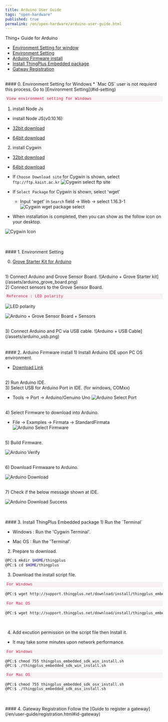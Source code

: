 ```yaml
---
title: Arduino User Guide
tags: "open-hardware"
published: true
permalink: /en/open-hardware/arduino-user-guide.html
---
```


Thing+ Guide for Arduino<br/>
<div id='win-setting'></div>

* [Environment Setting for window](#win-setting)
* [Environment Setting](#id-setting)
* [Arduino Firmware install](#id-firmware)
* [Install ThingPlus Embedded package](#id-package)
* [Gatway Registration](#id-register)


<br/>
#### 0. Environment Setting for Windows 
* `Mac OS` user is not requierd this process. Go to [Environment Setting](#id-setting)

<p class="dwExpand" style="color:#c7254e; background-color:#f9f2f4; border-radius:4px; padding: 2px 4px; font-size: 90%; font-family: Menlo,Monaco,Consolas,Courier New,monospace;"> View environment setting for Windows</p>


1) install Node Js
- install Node JS(v0.10.16)

- <a href="https://nodejs.org/dist/v0.10.16/node-v0.10.16-x86.msi" target="_blank"> 32bit download</a>
- <a href="https://nodejs.org/dist/v0.10.16/x64/node-v0.10.16-x64.msi" target="_blank"> 64bit download</a>

2) install Cygwin 

- <a href="https://cygwin.com/setup-x86.exe" target="_blank"> 32bit download</a>
- <a href="https://cygwin.com/setup-x86_64.exe" target="_blank"> 64bit download</a>

- If `Choose Download site` for Cygwin is shown, select `ftp://ftp.kaist.ac.kr`
![Cygwin select ftp site](/assets/cygwin_site_select.png)

- If `Select Package` for Cygwin is shown, select 'wget'

  - Input 'wget' in `Search` field -> Web -> select 1.16.3-1 
![Cygwin wget package select](/assets/cygwin_wget.png)


- When installation is completed, then you can show as the follow icon on your desktop.

![Cygwin Icon](/assets/cygwin_icon.png)

<p class="dwExpand2"></p>


<div id='id-setting'></div>
<br/><br/>
#### 1. Environment Setting

0) <a href="http://www.seeedstudio.com/depot/Grove-Starter-Kit-for-Arduino-p-1855.html" target="_blank">Grove Starter Kit for Arduino</a>

<br/>
1) Connect Arduino and Grove Sensor Board.
![Arduino + Grove Starter kit](/assets/arduino_grove_board.png)

<br/>
2) Connect sensors to the Grove Sensor Board.<br/>

<p class="dwExpand" style="color:#c7254e; background-color:#f9f2f4; border-radius:4px; padding: 2px 4px; font-size: 90%; font-family: Menlo,Monaco,Consolas,Courier New,monospace;"> Reference : LED polarity</p>

![LED polarity](/assets/led.png)

<div class="dwExpand2"></div>

![Arduino + Grove Sensor Board + Sensors](/assets/arduino_sensors.png)

<br/>
3) Connect Arduino and PC via USB cable.
![Arduino + USB Cable](/assets/arduino_usb.png)

<div id='id-firmware'></div>
<br/><br/>
#### 2. Arduino Firmware install
1) Install Arduino IDE upon PC OS environment.

   - <a href="https://www.arduino.cc/en/Main/Software" target="_blank">Download Link</a>

<br/>
2) Run Arduino IDE.


<br/>
3) Select USB for Arduino Port in IDE. (for windows, COMxx)

   - Tools -> Port -> Arduino/Genuino Uno
![Arduino Select Port](/assets/arduino_ide_select_port.png)

<br/>
4) Select Firmware to download into Arduino.

   - File -> Examples -> Firmata -> StandardFirmata
![Arduino Select Firmware](/assets/arduino_ide_select_firmare.png)

<br/>
5) Build Firmware.

![Arduino Verify](/assets/arduino_ide_verify.png)

<br/>
6) Download Firmwaare to Arduino.

![Arduino Download](/assets/arduino_ide_upload.png)

<br/>
7) Check if the below message shown at IDE.

![Arduino Download Success](/assets/arduino_ide_upload_done.png)

<div id='id-package'></div>
<br/><br/>
#### 3. Install ThingPlus Embedded package
1) Run the `Terminal`

 - Windows : Run the 'Cygwin Terminal'.

 - Mac OS : Run the 'Terminal'.

2) Prepare to download.

```bash
@PC:$ mkdir $HOME/thingplus
@PC:$ cd $HOME/thingplus
```

3) Download the install script file.

<p class="dwExpand" style="color:#c7254e; background-color:#f9f2f4; border-radius:4px; padding: 2px 4px; font-size: 90%; font-family: Menlo,Monaco,Consolas,Courier New,monospace;"> For Windows</p>

```bash
@PC:$ wget http://support.thingplus.net/download/install/thingplus_embedded_sdk_win_install.sh
```

<div class="dwExpand2"></div>

<p class="dwExpand" style="color:#c7254e; background-color:#f9f2f4; border-radius:4px; padding: 2px 4px; font-size: 90%; font-family: Menlo,Monaco,Consolas,Courier New,monospace;"> For Mac OS</p>

```bash
@PC:$ wget http://support.thingplus.net/download/install/thingplus_embedded_sdk_osx_install.sh
```
<div class="dwExpand2"></div>
<br/>

4) Add excution permission on the script file then Install it.

- It may take some minutes upon network performance.

<p class="dwExpand" style="color:#c7254e; background-color:#f9f2f4; border-radius:4px; padding: 2px 4px; font-size: 90%; font-family: Menlo,Monaco,Consolas,Courier New,monospace;"> For Windows</p>

```
@PC:$ chmod 755 thingplus_embedded_sdk_win_install.sh
@PC:$ ./thingplus_embedded_sdk_win_install.sh
```
<div class="dwExpand2"></div>

<p class="dwExpand" style="color:#c7254e; background-color:#f9f2f4; border-radius:4px; padding: 2px 4px; font-size: 90%; font-family: Menlo,Monaco,Consolas,Courier New,monospace;"> For Mac OS</p>

```
@PC:$ chmod 755 thingplus_embedded_sdk_osx_install.sh
@PC:$ ./thingplus_embedded_sdk_osx_install.sh
```
<div class="dwExpand2"></div>

<div id='id-register'></div>
<br/><br/>
#### 4. Gateway Registration
Follow the [Guide to register a gateway](/en/user-guide/registration.html#id-gateway)

<a href="#" class="back-to-top" id="up" style="display: block;"><i class="fa fa-arrow-circle-up"></i></a> 
